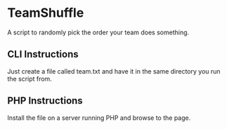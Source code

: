 TeamShuffle
===========

A script to randomly pick the order your team does something.

## CLI Instructions

Just create a file called team.txt and have it in the same directory you run the script from.

## PHP Instructions

Install the file on a server running PHP and browse to the page.
